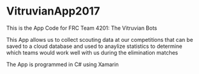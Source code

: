 # VitruvianApp2017

This is the App Code for FRC Team 4201: The Vitruvian Bots

This App allows us to collect scouting data at our competitions that can be saved to a cloud database and used to anaylize statistics to determine which teams would work well with us during the elimination matches

The App is programmed in C# using Xamarin
